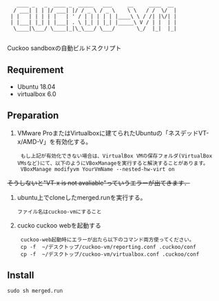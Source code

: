 ```
   ____ _   _  ____ _  _____   ___     __     ____  __ 
  / ___| | | |/ ___| |/ / _ \ / _ \    \ \   / /  \/  |
 | |   | | | | |   | ' / | | | | | |____\ \ / /| |\/| |
 | |___| |_| | |___| . \ |_| | |_| |_____\ V / | |  | |
  \____|\___/ \____|_|\_\___/ \___/       \_/  |_|  |_|
                                                       
```

Cuckoo sandboxの自動ビルドスクリプト

## Requirement
- Ubuntu 18.04
- virtualbox 6.0

## Preparation
1. VMware ProまたはVirtualboxに建てられたUbuntuの「ネスデッドVT-x/AMD-V」を有効化する。  

        もし上記が有効化できない場合は、VirtualBox VMの保存フォルダ(VirtualBox VMsなど)にて、以下のようにVBoxManageを実行すると解決することがあります。
        VBoxManage modifyvm YourVmName --nested-hw-virt on
~~そうしないと"VT-x is not avaliable"っていうエラーが出てきます．~~
1. ubuntu上でcloneしたmerged.runを実行する。 

       ファイル名はcuckoo-vmにすること
1. cucko cuckoo webを起動する

        cuckoo-web起動時にエラーが出たら以下のコマンド両方使ってください。
        cp -f  ~/デスクトップ/cuckoo-vm/reporting.conf .cuckoo/conf
        cp -f  ~/デスクトップ/cuckoo-vm/virtualbox.conf .cuckoo/conf

## 

## Install
```
sudo sh merged.run
```
